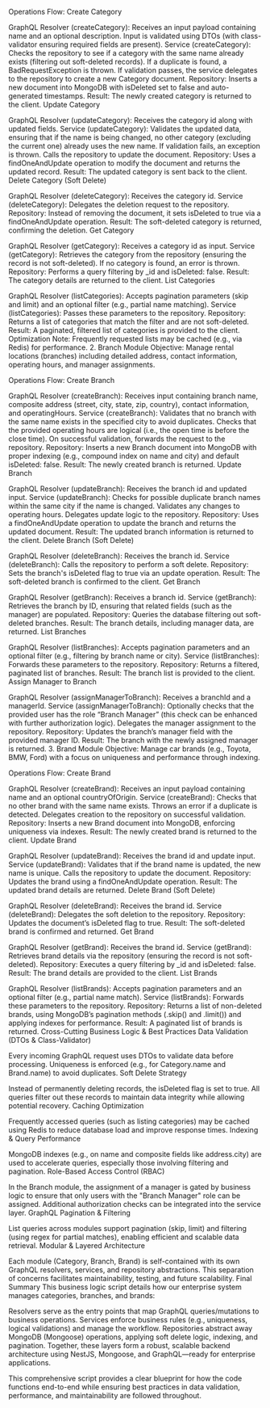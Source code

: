 Operations Flow:
Create Category

GraphQL Resolver (createCategory):
Receives an input payload containing name and an optional description.
Input is validated using DTOs (with class-validator ensuring required fields are present).
Service (createCategory):
Checks the repository to see if a category with the same name already exists (filtering out soft-deleted records).
If a duplicate is found, a BadRequestException is thrown.
If validation passes, the service delegates to the repository to create a new Category document.
Repository:
Inserts a new document into MongoDB with isDeleted set to false and auto-generated timestamps.
Result:
The newly created category is returned to the client.
Update Category

GraphQL Resolver (updateCategory):
Receives the category id along with updated fields.
Service (updateCategory):
Validates the updated data, ensuring that if the name is being changed, no other category (excluding the current one) already uses the new name.
If validation fails, an exception is thrown.
Calls the repository to update the document.
Repository:
Uses a findOneAndUpdate operation to modify the document and returns the updated record.
Result:
The updated category is sent back to the client.
Delete Category (Soft Delete)

GraphQL Resolver (deleteCategory):
Receives the category id.
Service (deleteCategory):
Delegates the deletion request to the repository.
Repository:
Instead of removing the document, it sets isDeleted to true via a findOneAndUpdate operation.
Result:
The soft-deleted category is returned, confirming the deletion.
Get Category

GraphQL Resolver (getCategory):
Receives a category id as input.
Service (getCategory):
Retrieves the category from the repository (ensuring the record is not soft-deleted).
If no category is found, an error is thrown.
Repository:
Performs a query filtering by \_id and isDeleted: false.
Result:
The category details are returned to the client.
List Categories

GraphQL Resolver (listCategories):
Accepts pagination parameters (skip and limit) and an optional filter (e.g., partial name matching).
Service (listCategories):
Passes these parameters to the repository.
Repository:
Returns a list of categories that match the filter and are not soft-deleted.
Result:
A paginated, filtered list of categories is provided to the client.
Optimization Note:
Frequently requested lists may be cached (e.g., via Redis) for performance. 2. Branch Module
Objective: Manage rental locations (branches) including detailed address, contact information, operating hours, and manager assignments.

Operations Flow:
Create Branch

GraphQL Resolver (createBranch):
Receives input containing branch name, composite address (street, city, state, zip, country), contact information, and operatingHours.
Service (createBranch):
Validates that no branch with the same name exists in the specified city to avoid duplicates.
Checks that the provided operating hours are logical (i.e., the open time is before the close time).
On successful validation, forwards the request to the repository.
Repository:
Inserts a new Branch document into MongoDB with proper indexing (e.g., compound index on name and city) and default isDeleted: false.
Result:
The newly created branch is returned.
Update Branch

GraphQL Resolver (updateBranch):
Receives the branch id and updated input.
Service (updateBranch):
Checks for possible duplicate branch names within the same city if the name is changed.
Validates any changes to operating hours.
Delegates update logic to the repository.
Repository:
Uses a findOneAndUpdate operation to update the branch and returns the updated document.
Result:
The updated branch information is returned to the client.
Delete Branch (Soft Delete)

GraphQL Resolver (deleteBranch):
Receives the branch id.
Service (deleteBranch):
Calls the repository to perform a soft delete.
Repository:
Sets the branch's isDeleted flag to true via an update operation.
Result:
The soft-deleted branch is confirmed to the client.
Get Branch

GraphQL Resolver (getBranch):
Receives a branch id.
Service (getBranch):
Retrieves the branch by ID, ensuring that related fields (such as the manager) are populated.
Repository:
Queries the database filtering out soft-deleted branches.
Result:
The branch details, including manager data, are returned.
List Branches

GraphQL Resolver (listBranches):
Accepts pagination parameters and an optional filter (e.g., filtering by branch name or city).
Service (listBranches):
Forwards these parameters to the repository.
Repository:
Returns a filtered, paginated list of branches.
Result:
The branch list is provided to the client.
Assign Manager to Branch

GraphQL Resolver (assignManagerToBranch):
Receives a branchId and a managerId.
Service (assignManagerToBranch):
Optionally checks that the provided user has the role “Branch Manager” (this check can be enhanced with further authorization logic).
Delegates the manager assignment to the repository.
Repository:
Updates the branch’s manager field with the provided manager ID.
Result:
The branch with the newly assigned manager is returned. 3. Brand Module
Objective: Manage car brands (e.g., Toyota, BMW, Ford) with a focus on uniqueness and performance through indexing.

Operations Flow:
Create Brand

GraphQL Resolver (createBrand):
Receives an input payload containing name and an optional countryOfOrigin.
Service (createBrand):
Checks that no other brand with the same name exists.
Throws an error if a duplicate is detected.
Delegates creation to the repository on successful validation.
Repository:
Inserts a new Brand document into MongoDB, enforcing uniqueness via indexes.
Result:
The newly created brand is returned to the client.
Update Brand

GraphQL Resolver (updateBrand):
Receives the brand id and update input.
Service (updateBrand):
Validates that if the brand name is updated, the new name is unique.
Calls the repository to update the document.
Repository:
Updates the brand using a findOneAndUpdate operation.
Result:
The updated brand details are returned.
Delete Brand (Soft Delete)

GraphQL Resolver (deleteBrand):
Receives the brand id.
Service (deleteBrand):
Delegates the soft deletion to the repository.
Repository:
Updates the document’s isDeleted flag to true.
Result:
The soft-deleted brand is confirmed and returned.
Get Brand

GraphQL Resolver (getBrand):
Receives the brand id.
Service (getBrand):
Retrieves brand details via the repository (ensuring the record is not soft-deleted).
Repository:
Executes a query filtering by \_id and isDeleted: false.
Result:
The brand details are provided to the client.
List Brands

GraphQL Resolver (listBrands):
Accepts pagination parameters and an optional filter (e.g., partial name match).
Service (listBrands):
Forwards these parameters to the repository.
Repository:
Returns a list of non-deleted brands, using MongoDB’s pagination methods (.skip() and .limit()) and applying indexes for performance.
Result:
A paginated list of brands is returned.
Cross-Cutting Business Logic & Best Practices
Data Validation (DTOs & Class-Validator)

Every incoming GraphQL request uses DTOs to validate data before processing.
Uniqueness is enforced (e.g., for Category.name and Brand.name) to avoid duplicates.
Soft Delete Strategy

Instead of permanently deleting records, the isDeleted flag is set to true.
All queries filter out these records to maintain data integrity while allowing potential recovery.
Caching Optimization

Frequently accessed queries (such as listing categories) may be cached using Redis to reduce database load and improve response times.
Indexing & Query Performance

MongoDB indexes (e.g., on name and composite fields like address.city) are used to accelerate queries, especially those involving filtering and pagination.
Role-Based Access Control (RBAC)

In the Branch module, the assignment of a manager is gated by business logic to ensure that only users with the "Branch Manager" role can be assigned.
Additional authorization checks can be integrated into the service layer.
GraphQL Pagination & Filtering

List queries across modules support pagination (skip, limit) and filtering (using regex for partial matches), enabling efficient and scalable data retrieval.
Modular & Layered Architecture

Each module (Category, Branch, Brand) is self-contained with its own GraphQL resolvers, services, and repository abstractions.
This separation of concerns facilitates maintainability, testing, and future scalability.
Final Summary
This business logic script details how our enterprise system manages categories, branches, and brands:

Resolvers serve as the entry points that map GraphQL queries/mutations to business operations.
Services enforce business rules (e.g., uniqueness, logical validations) and manage the workflow.
Repositories abstract away MongoDB (Mongoose) operations, applying soft delete logic, indexing, and pagination.
Together, these layers form a robust, scalable backend architecture using NestJS, Mongoose, and GraphQL—ready for enterprise applications.

This comprehensive script provides a clear blueprint for how the code functions end-to-end while ensuring best practices in data validation, performance, and maintainability are followed throughout.
